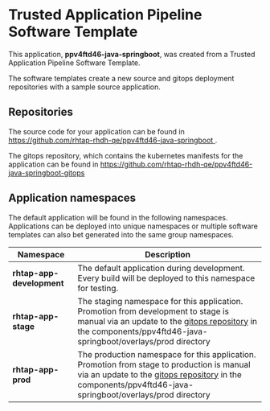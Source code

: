 # Trusted Application Pipeline Software Template

This application, **ppv4ftd46-java-springboot**, was created from a Trusted Application Pipeline Software Template.

The software templates create a new source and gitops deployment repositories with a sample source application. 

## Repositories

The source code for your application can be found in [https://github.com/rhtap-rhdh-qe/ppv4ftd46-java-springboot ](https://github.com/rhtap-rhdh-qe/ppv4ftd46-java-springboot ).
 
The gitops repository, which contains the kubernetes manifests for the application can be found in 
[https://github.com/rhtap-rhdh-qe/ppv4ftd46-java-springboot-gitops ](https://github.com/rhtap-rhdh-qe/ppv4ftd46-java-springboot-gitops ) 

## Application namespaces 

The default application will be found in the following namespaces. Applications can be deployed into unique namespaces or multiple software templates can also bet generated into the same group namespaces.  

|  Namespace   |  Description   |  
| -------- | -------- |   
| **rhtap-app-development** | The default application during development. Every build will be deployed to this namespace for testing. | 
| **rhtap-app-stage** | The staging namespace for this application. Promotion from development to stage is manual via an update to the [gitops repository](https://github.com/rhtap-rhdh-qe/ppv4ftd46-java-springboot-gitops ) in the components/ppv4ftd46-java-springboot/overlays/prod directory |  
| **rhtap-app-prod** | The production namespace for this application. Promotion from stage to production is manual via an update to the [gitops repository](https://github.com/rhtap-rhdh-qe/ppv4ftd46-java-springboot-gitops ) in the components/ppv4ftd46-java-springboot/overlays/prod directory | 